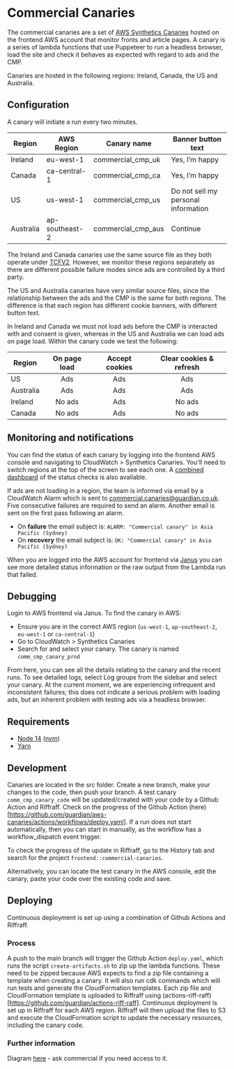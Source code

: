 # Commercial Canaries

The commercial canaries are a set of [AWS Synthetics Canaries](https://docs.aws.amazon.com/AmazonCloudWatch/latest/monitoring/CloudWatch_Synthetics_Canaries.html) hosted on the frontend AWS account that monitor fronts and article pages. A canary is a series of lambda functions that use Puppeteer to run a headless browser, load the site and check it behaves as expected with regard to ads and the CMP.

Canaries are hosted in the following regions: Ireland, Canada, the US and Australia.

## Configuration

A canary will initiate a run every two minutes.

| Region    | AWS Region     | Canary name        | Banner button text                  |
| --------- | -------------- | ------------------ | ----------------------------------- |
| Ireland   | eu-west-1      | commercial_cmp_uk  | Yes, I’m happy                      |
| Canada    | ca-central-1   | commercial_cmp_ca  | Yes, I’m happy                      |
| US        | us-west-1      | commercial_cmp_us  | Do not sell my personal information |
| Australia | ap-southeast-2 | commercial_cmp_aus | Continue                            |

The Ireland and Canada canaries use the same source file as they both operate under [TCFV2](https://iabeurope.eu/tcf-2-0/). However, we monitor these regions separately as there are different possible failure modes since ads are controlled by a third party.

The US and Australia canaries have very similar source files, since the relationship between the ads and the CMP is the same for both regions. The difference is that each region has different cookie banners, with different button text.

In Ireland and Canada we must not load ads before the CMP is interacted with and consent is given, whereas in the US and Australia we can load ads on page load. Within the canary code we test the following:

| Region    | On page load | Accept cookies | Clear cookies & refresh |
| --------- | :----------: | :------------: | :---------------------: |
| US        |     Ads      |      Ads       |           Ads           |
| Australia |     Ads      |      Ads       |           Ads           |
| Ireland   |    No ads    |      Ads       |         No ads          |
| Canada    |    No ads    |      Ads       |         No ads          |

## Monitoring and notifications

You can find the status of each canary by logging into the frontend AWS console and navigating to CloudWatch > Synthetics Canaries. You'll need to switch regions at the top of the screen to see each one. A [combined dashboard](https://eu-west-1.console.aws.amazon.com/cloudwatch/home?region=eu-west-1#dashboards:name=Commercial-Canaries) of the status checks is also available.

If ads are not loading in a region, the team is informed via email by a CloudWatch Alarm which is sent to commercial.canaries@guardian.co.uk. Five consecutive failures are required to send an alarm. Another email is sent on the first pass following an alarm.

-   On **failure** the email subject is: `ALARM: "Commercial canary" in Asia Pacific (Sydney)`
-   On **recovery** the email subject is: `OK: "Commercial canary" in Asia Pacific (Sydney)`

When you are logged into the AWS account for frontend via [Janus](https://janus.gutools.co.uk/) you can see more detailed status information or the raw output from the Lambda run that failed.

## Debugging

Login to AWS frontend via Janus. To find the canary in AWS:

-   Ensure you are in the correct AWS region (`us-west-1`, `ap-southeast-2`, `eu-west-1` or `ca-central-1`)
-   Go to CloudWatch > Synthetics Canaries
-   Search for and select your canary. The canary is named `comm_cmp_canary_prod`

From here, you can see all the details relating to the canary and the recent runs. To see detailed logs, select Log groups from the sidebar and select your canary. At the current moment, we are experiencing infrequent and inconsistent failures; this does not indicate a serious problem with loading ads, but an inherent problem with testing ads via a headless browser.

## Requirements

-   [Node 14](https://nodejs.org/en/download/) ([nvm](https://github.com/nvm-sh/nvm))
-   [Yarn](https://classic.yarnpkg.com/en/docs/install/)

## Development

Canaries are located in the src folder. Create a new branch, make your changes to the code, then push your branch. A test canary `comm_cmp_canary_code` will be updated/created with your code by a Github Action and Riffraff. Check on the progress of the Github Action (here)[https://github.com/guardian/aws-canaries/actions/workflows/deploy.yaml]. If a run does not start automatically, then you can start in manually, as the workflow has a workflow_dispatch event trigger.

To check the progress of the update in Riffraff, go to the History tab and search for the project `frontend::commercial-canaries`.

Alternatively, you can locate the test canary in the AWS console, edit the canary, paste your code over the existing code and save.

## Deploying

Continuous deployment is set up using a combination of Github Actions and Riffraff.

### Process

A push to the main branch will trigger the Github Action `deploy.yaml`, which runs the script `create-artifacts.sh` to zip up the lambda functions. These need to be zipped because AWS expects to find a zip file containing a template when creating a canary. It will also run cdk commands which will run tests and generate the CloudFormation templates. Each zip file and CloudFormation template is uploaded to Riffraff using (actions-riff-raff)[https://github.com/guardian/actions-riff-raff]. Continuous deployment is set up in Riffraff for each AWS region. Riffraff will then upload the files to S3 and execute the CloudFormation script to update the necessary resources, including the canary code.

### Further information

Diagram [here](https://docs.google.com/presentation/d/1l8QFoq7siUWdJMRq_qc8vLcNf1iFhXH5aKx3Ok5xEu4/edit#slide=id.gb8f2b491c7_0_44) - ask commercial if you need access to it.
